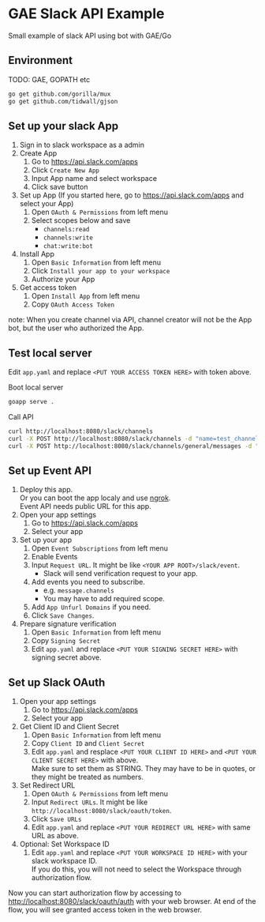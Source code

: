 # GAE Slack API Example

Small example of slack API using bot with GAE/Go

## Environment

TODO: GAE, GOPATH etc

```bash
go get github.com/gorilla/mux
go get github.com/tidwall/gjson
```

## Set up your slack App

1. Sign in to slack workspace as a admin
1. Create App
    1. Go to <https://api.slack.com/apps>
    1. Click `Create New App`
    1. Input App name and select workspace
    1. Click save button
1. Set up App (If you started here, go to <https://api.slack.com/apps> and select your App)
    1. Open `OAuth & Permissions` from left menu
    1. Select scopes below and save
        * `channels:read`
        * `channels:write`
        * `chat:write:bot`
1. Install App
    1. Open `Basic Information` from left menu
    1. Click `Install your app to your workspace`
    1. Authorize your App
1. Get access token
    1. Open `Install App` from left menu
    1. Copy `OAuth Access Token`

note: When you create channel via API, channel creator will not be the App bot, but the user who authorized the App.

## Test local server

Edit `app.yaml` and replace `<PUT YOUR ACCESS TOKEN HERE>` with token above.

Boot local server

```bash
goapp serve .
```

Call API

```bash
curl http://localhost:8080/slack/channels
curl -X POST http://localhost:8080/slack/channels -d "name=test_channel"
curl -X POST http://localhost:8080/slack/channels/general/messages -d "text=MY_MESSAGE"
```

## Set up Event API

1. Deploy this app.  
Or you can boot the app localy and use [ngrok](https://ngrok.com/).  
Event API needs public URL for this app.
1. Open your app settings
    1. Go to <https://api.slack.com/apps>
    1. Select your app
1. Set up your app
    1. Open `Event Subscriptions` from left menu
    1. Enable Events
    1. Input `Request URL`. It might be like `<YOUR APP ROOT>/slack/event`.
        * Slack will send verification request to your app.
    1. Add events you need to subscribe.
        * e.g. `message.channels`
        * You may have to add required scope.
    1. Add `App Unfurl Domains` if you need.
    1. Click `Save Changes`.
1. Prepare signature verification
    1. Open `Basic Information` from left menu
    1. Copy `Signing Secret`
    1. Edit `app.yaml` and replace `<PUT YOUR SIGNING SECRET HERE>` with signing secret above.

## Set up Slack OAuth

1. Open your app settings
    1. Go to <https://api.slack.com/apps>
    1. Select your app
1. Get Client ID and Client Secret
    1. Open `Basic Information` from left menu
    1. Copy `Client ID` and `Client Secret`
    1. Edit `app.yaml` and resplace `<PUT YOUR CLIENT ID HERE>` and `<PUT YOUR CLIENT SECRET HERE>` with above.  
    Make sure to set them as STRING. They may have to be in quotes, or they might be treated as numbers.
1. Set Redirect URL
    1. Open `OAuth & Permissions` from left menu
    1. Input `Redirect URLs`. It might be like `http://localhost:8080/slack/oauth/token`.
    1. Click `Save URLs`
    1. Edit `app.yaml` and replace `<PUT YOUR REDIRECT URL HERE>` with same URL as above.
1. Optional: Set Workspace ID
    1. Edit `app.yaml` and replace `<PUT YOUR WORKSPACE ID HERE>` with your slack workspace ID.  
    If you do this, you will not need to select the Workspace through authorization flow.

Now you can start authorization flow by accessing to <http://localhost:8080/slack/oauth/auth> with your web browser.
At end of the flow, you will see granted access token in the web browser.